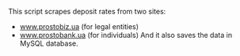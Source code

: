 This script scrapes deposit rates from two sites:
- www.prostobiz.ua (for legal entities)
- www.prostobank.ua (for individuals)
And it also saves the data in MySQL database.
